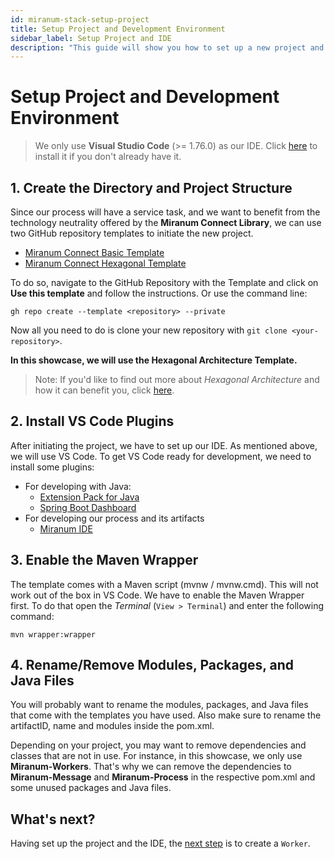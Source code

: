 ```yaml
---
id: miranum-stack-setup-project
title: Setup Project and Development Environment
sidebar_label: Setup Project and IDE
description: "This guide will show you how to set up a new project and VS Code as your IDE."
---
```


# Setup Project and Development Environment

> We only use **Visual Studio Code** (>= 1.76.0) as our IDE.
> Click [here](https://code.visualstudio.com/Download) to install it if you don't already have it.

## 1. Create the Directory and Project Structure

Since our process will have a service task,
and we want to benefit from the technology neutrality offered by the **Miranum Connect Library**,
we can use two GitHub repository templates to initiate the new project.

* [Miranum Connect Basic Template](https://github.com/Miragon/miranum-connect-basic-template)
* [Miranum Connect Hexagonal Template](https://github.com/Miragon/miranum-connect-hexagonal-template)

To do so, navigate to the GitHub Repository with the Template and click on **Use this template** and follow the instructions.
Or use the command line:

```shell
gh repo create --template <repository> --private
```

Now all you need to do is clone your new repository with `git clone <your-repository>`.

**In this showcase, we will use the Hexagonal Architecture Template.**
> Note: If you'd like to find out more about *Hexagonal Architecture* and how it can benefit you, click [here](https://www.miranum.io/docs/guides/best-practices/hexagonal-architecture).

## 2. Install VS Code Plugins

After initiating the project, we have to set up our IDE.
As mentioned above, we will use VS Code.
To get VS Code ready for development, we need to install some plugins:

* For developing with Java:
  * [Extension Pack for Java](https://marketplace.visualstudio.com/items?itemName=vscjava.vscode-java-pack)
  * [Spring Boot Dashboard](https://marketplace.visualstudio.com/items?itemName=vscjava.vscode-spring-boot-dashboard)
* For developing our process and its artifacts
  * [Miranum IDE](https://marketplace.visualstudio.com/items?itemName=miragon-gmbh.miranum-ide)

## 3. Enable the Maven Wrapper

The template comes with a Maven script (mvnw / mvnw.cmd).
This will not work out of the box in VS Code.
We have to enable the Maven Wrapper first.
To do that open the *Terminal* (`View > Terminal`) and enter the following command:

```shell
mvn wrapper:wrapper
```

## 4. Rename/Remove Modules, Packages, and Java Files

You will probably want to rename the modules, packages, and Java files that come with the templates you have used.
Also make sure to rename the artifactID, name and modules inside the pom.xml.

Depending on your project, you may want to remove dependencies and classes that are not in use.
For instance, in this showcase, we only use **Miranum-Workers**.
That's why we can remove the dependencies to **Miranum-Message** and **Miranum-Process** in the respective pom.xml and some unused packages and Java files.

## What's next?

Having set up the project and the IDE, the [next step](./create-worker.md) is to create a `Worker`.
